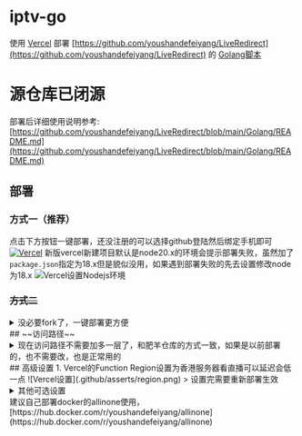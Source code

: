 # iptv-go
使用 [Vercel](https://vercel.com/) 部署 [https://github.com/youshandefeiyang/LiveRedirect](https://github.com/youshandefeiyang/LiveRedirect) 的 [Golang脚本](https://github.com/youshandefeiyang/LiveRedirect/tree/main/Golang/liveurls)
# 源仓库已闭源

部署后详细使用说明参考: [https://github.com/youshandefeiyang/LiveRedirect/blob/main/Golang/README.md](https://github.com/youshandefeiyang/LiveRedirect/blob/main/Golang/README.md)
## 部署
### 方式一（推荐）
点击下方按钮一键部署，还没注册的可以选择github登陆然后绑定手机即可
[![Vercel](https://vercel.com/button)](https://vercel.com/import/project?template=https://github.com/papagaye744/iptv-go)
新版vercel新建项目默认是node20.x的环境会提示部署失败，虽然加了`package.json`指定为18.x但是貌似没用，如果遇到部署失败的先去设置修改node为18.x
![Vercel设置Nodejs环境](.github/asserts/nodejs.png)
### ~~方式二~~
<details>
<summary>没必要fork了，一键部署更方便</summary>
1. Fork项目到自己的仓库
2. 在Vercel创建Project并选择`iptv-go`
3. Build&Deploy
4. Enjoy~
</details>
## ~~访问路径~~
<details>
<summary>现在访问路径不需要加多一层了，和肥羊仓库的方式一致，如果是以前部署的，也不需要改，也是正常用的</summary>
### 直播
`https://<你的域名>/live/平台/id`
> 注意路径多了一层`live`
### 电视直播
设置`Vercel`的环境变量`TV`为`false`可以禁用电视直播，默认是启用的
### 一起看
`https://<你的域名>/yqk/xxx.m3u`
> 注意路径多了一层`yqk`
</details>
## 高级设置
 1. Vercel的Function Region设置为香港服务器看直播可以延迟会低一点
 ![Vercel设置](.github/asserts/region.png)
 > 设置完需要重新部署生效
<details>
<summary>其他可选设置</summary>
 1. Vercel分配的子域名访问有困难的话可以自定义域名`CNAME`到[cname-china.vercel-dns.com](cname-china.vercel-dns.com)
 > 非必要步骤且需要有自己的域名
 2. 设置Vercel的环境变量`LIVE_URL`可以替换返回的m3u直播链接，就不用通过请求连接的`url`参数设置了
 > 非必要步骤
 >
 > 例如设置环境变量为: `https://www.baidu.com/live`
 > ![环境变量设置](.github/asserts/env.png)
 > 返回文件的效果
 > ![环境变量设置](.github/asserts/envDemo.png)
 > 
 > 优先级：链接的`url`参数 > 环境变量`LIVE_URL` > 默认域名
</details>
建议自己部署docker的allinone使用，[https://hub.docker.com/r/youshandefeiyang/allinone](https://hub.docker.com/r/youshandefeiyang/allinone)
